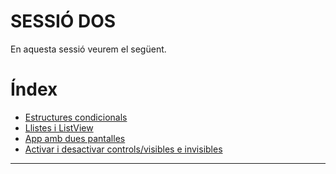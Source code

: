# SESSIÓ DOS

En aquesta sessió veurem el següent.

# Índex

- [Estructures condicionals](estructuresCondicionals.md)
- [Llistes i ListView](llistes.md)
- [App amb dues pantalles](2pantalles.md)
- [Activar i desactivar controls/visibles e invisibles](#visible.md)





---


